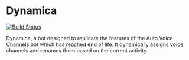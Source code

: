# Dynamica

[![Build Status](https://ci.sebasptsch.dev/api/badges/sebasptsch/Dynamica/status.svg)](https://ci.sebasptsch.dev/sebasptsch/Dynamica)

Dynamica, a bot designed to replicate the features of the Auto Voice Channels bot which has reached end of life. It dynamically assigns voice channels and renames them based on the current activity.
